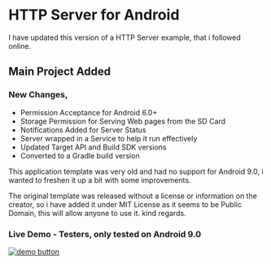 # HTTP Server for Android
I have updated this version of a HTTP Server example, that i followed online.

## Main Project Added
### New Changes,
- Permission Acceptance for Android 6.0+
- Storage Permission for Serving Web pages from the SD Card
- Notifications Added for Server Status
- Server wrapped in a Service to help it run effectively
- Updated Target API and Build SDK versions
- Converted to a Gradle build version

This application template was very old and had no support for Android 9.0, i wanted to freshen it up
a bit with some improvements.

The original template was released without a license or information on the creator, so i have added
it under MIT License as it seems to be Public Domain, this will allow anyone to use it. kind regards.



### Live Demo - Testers, only tested on Android 9.0
[![demo button](https://i.imgur.com/3Ugm8J7.jpg)]() 

